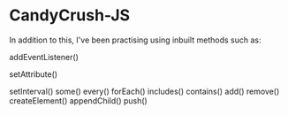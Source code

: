 # CandyCrush-JS

In addition to this, I've been practising using inbuilt methods such as:

<p>addEventListener()</p>
<p>setAttribute()</p>
setInterval()
some()
every()
forEach()
includes()
contains()
add()
remove()
createElement()
appendChild()
push()
